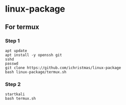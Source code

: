 # linux-package
## For termux
### Step 1
    apt update
    apt install -y openssh git
    sshd
    passwd
    git clone https://github.com/ichristmas/linux-package
    bash linux-package/termux.sh

### Step 2
    startkali
    bash termux.sh
